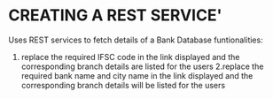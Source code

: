 # CREATING A REST SERVICE'
Uses REST services to fetch details of a Bank Database 
funtionalities:
1. replace the required IFSC code in the link displayed and the corresponding branch details are listed for the users 
2.replace the required bank name and city name in the link displayed and the corresponding branch details will be listed for the users   
